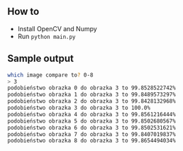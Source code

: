 ## How to

* Install OpenCV and Numpy
* Run `python main.py`

## Sample output

```bash
which image compare to? 0-8
> 3
podobieństwo obrazka 0 do obrazka 3 to 99.8528522742%
podobieństwo obrazka 1 do obrazka 3 to 99.8489573297%
podobieństwo obrazka 2 do obrazka 3 to 99.8428132968%
podobieństwo obrazka 3 do obrazka 3 to 100.0%
podobieństwo obrazka 4 do obrazka 3 to 99.8561216444%
podobieństwo obrazka 5 do obrazka 3 to 99.8502680567%
podobieństwo obrazka 6 do obrazka 3 to 99.8502531621%
podobieństwo obrazka 7 do obrazka 3 to 99.8407019837%
podobieństwo obrazka 8 do obrazka 3 to 99.8654494034%
```
